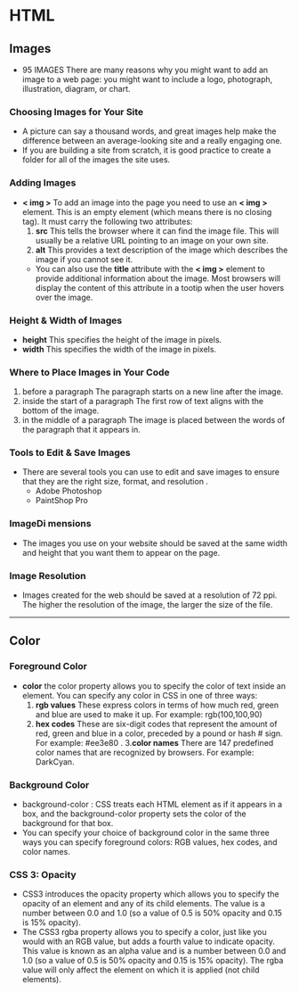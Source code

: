 # HTML
## Images
* 95 IMAGES
There are many reasons why you might
want to add an image to a web page: you
might want to include a logo, photograph,
illustration, diagram, or chart.

### Choosing Images for Your Site
* A picture can say a thousand words, and great
images help make the difference between an
average-looking site and a really engaging one.
* If you are building a site from scratch, it is good
practice to create a folder for all of the images
the site uses.

### Adding Images
* **< img >** To add an image into the page
you need to use an **< img >**
element. This is an empty
element (which means there is
no closing tag). It must carry the
following two attributes:
    1. **src**
This tells the browser where
it can find the image file. This
will usually be a relative URL
pointing to an image on your
own site.
    2. **alt**
This provides a text description
of the image which describes the
image if you cannot see it. 
    * You can also use the **title**
attribute with the **< img >** element
to provide additional information
about the image. Most browsers
will display the content of this
attribute in a tootip when the
user hovers over the image.
### Height & Width of Images
* **height**
This specifies the height of the
image in pixels. 
* **width**
This specifies the width of the
image in pixels.
### Where to Place Images in Your Code
 1. before a paragraph
The paragraph starts on a new
line after the image.
2.  inside the start of a
paragraph
The first row of text aligns with
the bottom of the image.
3.  in the middle of a
paragraph
The image is placed between the
words of the paragraph that it
appears in.
### Tools to Edit & Save Images
* There are several tools you can use to edit and
save images to ensure that they are the right
size, format, and resolution .
    * Adobe
Photoshop
     * PaintShop Pro
### ImageDi mensions
* The images you use on your website should be
saved at the same width and height that you
want them to appear on the page.
### Image Resolution
* Images created for the web should be saved at
a resolution of 72 ppi. The higher the resolution
of the image, the larger the size of the file.
<hr>

## Color

### Foreground Color
* **color** the color property allows you
to specify the color of text inside
an element. You can specify any
color in CSS in one of three ways:
    1. **rgb values**
These express colors in terms
of how much red, green and
blue are used to make it up. For
example: rgb(100,100,90)
     2. **hex codes**
These are six-digit codes that
represent the amount of red,
green and blue in a color,
preceded by a pound or hash #
sign. For example: #ee3e80 .
    3.**color names**
There are 147 predefined color
names that are recognized
by browsers. For example:
DarkCyan.

### Background Color
* background-color : CSS treats each HTML element
as if it appears in a box, and the
background-color property
sets the color of the background
for that box.
* You can specify your choice of
background color in the same
three ways you can specify
foreground colors: RGB values,
hex codes, and color names.

### CSS 3: Opacity
* CSS3 introduces the opacity
property which allows you to
specify the opacity of an element
and any of its child elements.
The value is a number between
0.0 and 1.0 (so a value of 0.5
is 50% opacity and 0.15 is 15%
opacity).
* The CSS3 rgba property allows
you to specify a color, just like
you would with an RGB value,
but adds a fourth value to
indicate opacity. This value is
known as an alpha value and is
a number between 0.0 and 1.0
(so a value of 0.5 is 50% opacity
and 0.15 is 15% opacity). The
rgba value will only affect the
element on which it is applied
(not child elements).


